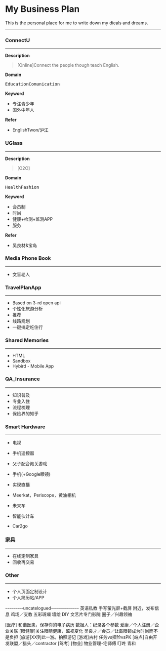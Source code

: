 My Business Plan
==============

This is the personal place for me to write down my dieals and dreams.

---------------


### ConnectU
------------------
**Description**
>[Online]Connect the people though teach English.

**Domain**

<kbd>Education</kbd><kbd>Comunication</kbd>

**Keyword**
- 专注青少年
- 国外中年人

**Refer**
- EnglishTwon/沪江


### UGlass
-------------
**Description**
>[O2O]

**Domain**

<kbd>Health</kbd><kbd>Fashion</kbd>

**Keyword**
- 会员制
- 时尚
- 健康+检测+监测APP
- 服务

**Refer**
- 吴良材&宝岛


### Media Phone Book
----------------------------------
- 文盲老人

### TravelPlanApp
--------------------------------
- Based on 3-rd open api
- 个性化旅游分析
- 推荐
- 线路规划
- 一键搞定吃住行 

### Shared Memories
--------------------------------
- HTML
- Sandbox
- Hybird - Mobile App


### QA_Insurance
---------------------------
- 知识普及
- 专业入住
- 流程梳理
- 保险界的知乎


### Smart Hardware
---------------------------
- 电视
 - 手机遥控器
 - 父子配合闯关游戏

- 手机(+Google眼镜)
 - 实现直播
 - Meerkat，Periscope，黄油相机

- 未来车
 - 智能伙计车
 - Car2go

 
### 家具
-------------------
- 在线定制家具
- 回收再交易 


### Other
 -------------
- 个人页面定制设计
- 个人简历站/APP



---------uncatelogued--------------
英语私教
手写萤光屏+截屏
附近，发布信息
鸡场／支教
五彩斑斓 墙绘 DIY
文艺片专门影院
圈子／兴趣领袖

[医疗]
和谐医患，保存你的电子病历
数据人：纪录各个参数
爱康／个人注册／企业关联
[眼健康]关注眼睛健康，监视变化
吴良才／会员／让戴眼镜成为时尚而不是负担
[旅游]XX到此一游。拍照游记
[游戏]古村 任务vs探险vsPK
[站点]自由开发联盟／猎头／contractor
[驾考]
[物业]
物业管理-宅师傅
叮咚
青和

